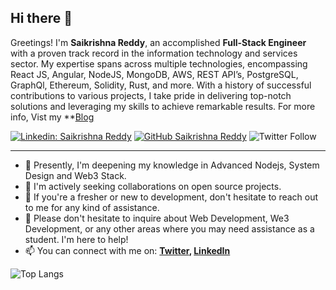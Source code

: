 ## Hi there 👋

Greetings! I'm **Saikrishna Reddy**, an accomplished **Full-Stack Engineer** with a proven track record in the information technology and services sector. My expertise spans across multiple technologies, encompassing React JS, Angular, NodeJS, MongoDB, AWS, REST API’s, PostgreSQL, GraphQl, Ethereum, Solidity, Rust, and more. With a history of successful contributions to various projects, I take pride in delivering top-notch solutions and leveraging my skills to achieve remarkable results.
For more info, Vist my **[Blog](https://saikrishnareddy.vercel.app/)


[![Linkedin: Saikrishna Reddy](https://img.shields.io/badge/-Krishna-blue?style=flat-square&logo=Linkedin&logoColor=white&link=https://www.linkedin.com/in/saikrishna-reddy-dev/)](https://www.linkedin.com/in/saikrishna-reddy-dev/)
[![GitHub Saikrishna Reddy](https://img.shields.io/github/followers/SaikrishnaReddy1919?label=follow&style=social)](https://github.com/saikrishnaReddy1919/)
![Twitter Follow](https://img.shields.io/twitter/follow/web3_devv?style=social)

---

- 🌱 Presently, I'm deepening my knowledge in Advanced Nodejs, System Design and Web3 Stack.
- 👯 I'm actively seeking collaborations on open source projects.
- 🤔 If you're a fresher or new to development, don't hesitate to reach out to me for any kind of assistance.
- 💬 Please don't hesitate to inquire about Web Development, We3 Development, or any other areas where you may need assistance as a student. I'm here to help!
- 📫 You can connect with me on:
  **[Twitter](https://twitter.com/web3_devv), [LinkedIn](https://www.linkedin.com/in/saikrishna-reddy-dev/)**

![Top Langs](https://github-readme-stats.vercel.app/api/top-langs/?username=SaikrishnaReddy1919&layout=compact&theme=dark&hide_border=true)
